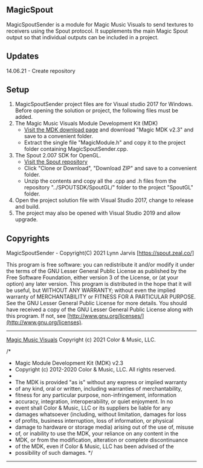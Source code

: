 ﻿## MagicSpout

MagicSpoutSender is a module for Magic Music Visuals to send textures to receivers using the Spout protocol. It supplements the main Magic Spout output so that individual outputs can be included in a project.

## Updates
14.06.21 - Create repository

## Setup

1. MagicSpoutSender project files are for Visual studio 2017 for Windows.
Before opening the solution or project, the following files must be added.
2. The Magic Music Visuals Module Development Kit (MDK)
    - [Visit the MDK download page](https://magicmusicvisuals.com/developers) and download "Magic MDK v2.3" and save to a convenient folder.
    - Extract the single file "MagicModule.h" and copy it to the project folder containing MagicSpoutSender.cpp.
3. The Spout 2.007 SDK for OpenGL.
    - [Visit the Spout repository](https://github.com/leadedge/Spout2)
    - Click "Clone or Download", "Download ZIP" and save to a convenient folder.
    - Unzip the contents and copy all the .cpp and .h files from the repository "../SPOUTSDK/SpoutGL/" folder to the project "SpoutGL" folder.
4. Open the project solution file with Visual Studio 2017, change to release and build.
5. The project may also be opened with Visual Studio 2019 and allow upgrade.

## Copyrights

MagicSpoutSender - Copyright(C) 2021 Lynn Jarvis [https://spout.zeal.co/]

This program is free software: you can redistribute it and/or modify it under the terms of the GNU Lesser  General Public License as published by the Free Software Foundation, either version 3 of the License, or (at your option) any later version. This program is distributed in the hope that it will be useful, but WITHOUT ANY WARRANTY; without even the implied warranty of MERCHANTABILITY or FITNESS FOR A PARTICULAR PURPOSE. See the GNU Lesser General Public License for more details.  You should have received a copy of the GNU Lesser General Public License along with this program. If not, see [http://www.gnu.org/licenses/](http://www.gnu.org/licenses).

----------------------

[Magic Music Visuals](https://magicmusicvisuals.com/) Copyright (c) 2021 Color & Music, LLC.

/*
 * Magic Module Development Kit (MDK) v2.3
 * Copyright (c) 2012-2020 Color & Music, LLC.  All rights reserved.
 *
 * The MDK is provided "as is" without any express or implied warranty
 * of any kind, oral or written, including warranties of merchantability,
 * fitness for any particular purpose, non-infringement, information
 * accuracy, integration, interoperability, or quiet enjoyment.  In no
 * event shall Color & Music, LLC or its suppliers be liable for any
 * damages whatsoever (including, without limitation, damages for loss
 * of profits, business interruption, loss of information, or physical
 * damage to hardware or storage media) arising out of the use of, misuse
 * of, or inability to use the MDK, your reliance on any content in the
 * MDK, or from the modification, alteration or complete discontinuance
 * of the MDK, even if Color & Music, LLC has been advised of the
 * possibility of such damages.
 */
 
----------------------
